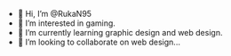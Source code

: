 - 👋 Hi, I’m @RukaN95
- 👀 I’m interested in gaming.
- 🌱 I’m currently learning graphic design and web design.
- 💞️ I’m looking to collaborate on web design...


<!---
RukaN95/RukaN95 is a ✨ special ✨ repository because its `README.md` (this file) appears on your GitHub profile.
You can click the Preview link to take a look at your changes.
--->
